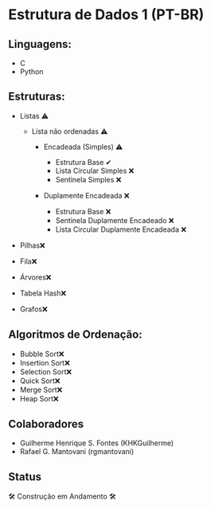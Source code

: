 # Estrutura de Dados 1 (PT-BR)

## Linguagens:
* C 
* Python 

## Estruturas:
* Listas ⚠
  * Lista não ordenadas ⚠
    * Encadeada (Simples)  ⚠
      * Estrutura Base ✔
      * Lista Circular Simples ❌
      * Sentinela Simples ❌
     
    * Duplamente Encadeada ❌
      * Estrutura Base ❌
      * Sentinela Duplamente Encadeado ❌
      * Lista Circular Duplamente Encadeada ❌
      
* Pilhas❌
* Fila❌
* Árvores❌
* Tabela Hash❌
* Grafos❌

## Algoritmos de Ordenação:

* Bubble Sort❌
* Insertion Sort❌
* Selection Sort❌
* Quick Sort❌
* Merge Sort❌
* Heap Sort❌

## Colaboradores
* Guilherme Henrique S. Fontes (KHKGuilherme)
* Rafael G. Mantovani (rgmantovani)


## Status
🛠 Construção em Andamento 🛠
